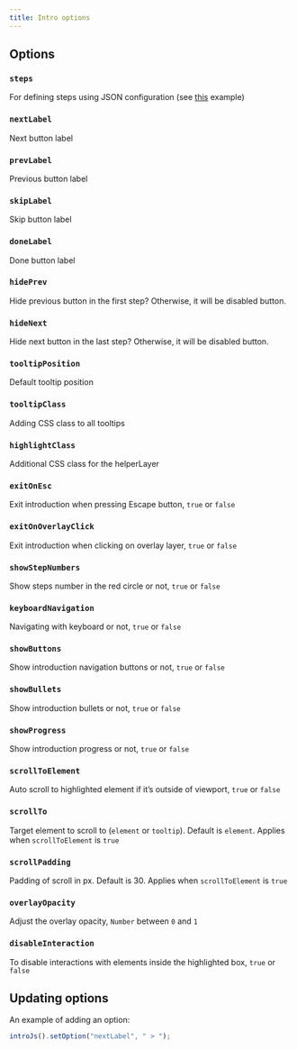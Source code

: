 ```yaml
---
title: Intro options
---
```


## Options

### `steps`
For defining steps using JSON configuration (see [this](https://github.com/usablica/intro.js/blob/master/example/programmatic/index.html) example)

### `nextLabel`
Next button label

### `prevLabel`
Previous button label

### `skipLabel`
Skip button label

### `doneLabel`
Done button label

### `hidePrev`
Hide previous button in the first step? Otherwise, it will be disabled button.

### `hideNext`
Hide next button in the last step? Otherwise, it will be disabled button.

### `tooltipPosition`
Default tooltip position

### `tooltipClass`
Adding CSS class to all tooltips

### `highlightClass`
Additional CSS class for the helperLayer

### `exitOnEsc`
Exit introduction when pressing Escape button, `true` or `false`

### `exitOnOverlayClick`
Exit introduction when clicking on overlay layer, `true` or `false`

### `showStepNumbers`
Show steps number in the red circle or not, `true` or `false`

### `keyboardNavigation`
Navigating with keyboard or not, `true` or `false`

### `showButtons`
Show introduction navigation buttons or not, `true` or `false`

### `showBullets`
Show introduction bullets or not, `true` or `false`

### `showProgress`
Show introduction progress or not, `true` or `false`

### `scrollToElement`
Auto scroll to highlighted element if it’s outside of viewport, `true` or `false`

### `scrollTo`
Target element to scroll to (`element` or `tooltip`). Default is `element`. Applies when `scrollToElement` is `true`

### `scrollPadding`
Padding of scroll in px. Default is 30. Applies when `scrollToElement` is `true`

### `overlayOpacity`
Adjust the overlay opacity, `Number` between `0` and `1`

### `disableInteraction`
To disable interactions with elements inside the highlighted box, `true` or `false`

## Updating options

An example of adding an option:

```javascript
introJs().setOption("nextLabel", " > ");
```
